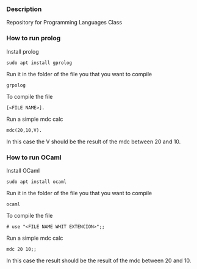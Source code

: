 ### Description

Repository for Programming Languages Class

### How to run prolog

Install prolog 
```shell script
sudo apt install gprolog
```

Run it in the folder of the file you that you want to compile
```shell script
grpolog
```

To compile the file 
```shell script
[<FILE NAME>].
```

Run a simple mdc calc
```shell script
mdc(20,10,V).
```
In this case the V should be the result of the mdc between 20 and 10.

### How to run OCaml

Install OCaml 
```shell script
sudo apt install ocaml
```

Run it in the folder of the file you that you want to compile
```shell script
ocaml
```

To compile the file 
```shell script
# use "<FILE NAME WHIT EXTENCION>";;
```

Run a simple mdc calc
```shell script
mdc 20 10;;
```
In this case the result should be the result of the mdc between 20 and 10.
